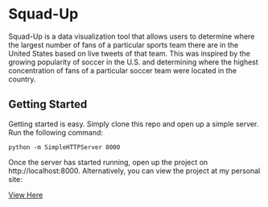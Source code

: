 # Squad-Up
Squad-Up is a data visualization tool that allows users to determine where the largest number of fans of a particular sports team there are in the United States based on live tweets of that team. This was inspired by the growing popularity of soccer in the U.S. and determining where the highest concentration of fans of a particular soccer team were located in the country. 

## Getting Started

Getting started is easy. Simply clone this repo and open up a simple server. Run the following command:

```
python -m SimpleHTTPServer 8000
```

Once the server has started running, open up the project on http://localhost:8000. Alternatively, you can view 
the project at my personal site:

[View Here](www.jensenbouzi.com)


